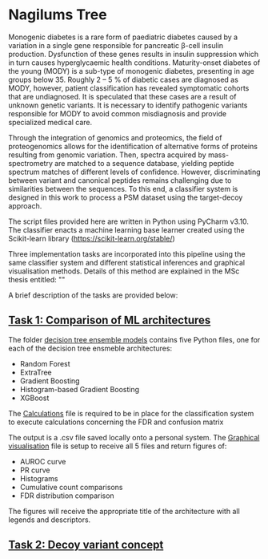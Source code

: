 # **Nagilums Tree**

Monogenic diabetes is a rare form of paediatric diabetes caused by a variation in a single gene responsible for pancreatic β-cell insulin production. Dysfunction of 
these genes results in insulin suppression which in turn causes hyperglycaemic health conditions. Maturity-onset diabetes of the young (MODY) is a sub-type of monogenic 
diabetes, presenting in age groups below 35. Roughly 2 – 5 % of diabetic cases are diagnosed as MODY, however, patient classification has revealed symptomatic cohorts that are undiagnosed. 
It is speculated that these cases are a result of unknown genetic variants. It is necessary to identify pathogenic variants responsible for MODY to avoid common misdiagnosis and provide specialized medical care.

Through the integration of genomics and proteomics, the field of proteogenomics allows for the identification of alternative forms of proteins resulting from genomic variation. Then, spectra acquired by mass-spectrometry are matched to a sequence database, yielding peptide spectrum matches of different levels of confidence. However, discriminating between variant and canonical peptides remains challenging due to similarities between the sequences.
To this end, a classifier system is designed in this work to process a PSM dataset using the target-decoy approach.

The script files provided here are written in Python using PyCharm v3.10. 
The classifier enacts a machine learning base learner created using the Scikit-learn library (https://scikit-learn.org/stable/) 

Three implementation tasks are incorporated into this pipeline using the same classifier system and different statistical inferences and graphical visualisation methods. Details of this method are explained in the MSc thesis entitled: ""

A brief description of the tasks are provided below:

## [**Task 1: Comparison of ML architectures**](https://github.com/lorensha/Nagilums_Tree/tree/991e08fc209da806fcd8240d57f25fe3b28ce680/Task%20One%3A%20comparison%20of%20architectures)
The folder [decision tree ensemble models](https://github.com/lorensha/Nagilums_Tree/tree/0ae9faa007e849417073d18e1956149bad91e735/Task%20One%3A%20comparison%20of%20architectures/decision%20tree%20ensemble%20models) contains five Python files, one for each of the decision tree ensmeble architectures:
- Random Forest
- ExtraTree
- Gradient Boosting
- Histogram-based Gradient Boosting
- XGBoost

The [Calculations]() file is required to be in place for the classification system to execute calculations concerning the FDR and confusion matrix

The output is a .csv file saved locally onto a personal system.
The [Graphical visualisation]() file is setup to receive all 5 files and return figures of:
- AUROC curve
- PR curve
- Histograms
- Cumulative count comparisons
- FDR distribution comparison

The figures will receive the appropriate title of the architecture with all legends and descriptors.

## [Task 2: Decoy variant concept]()

